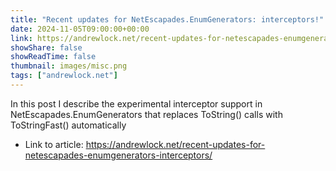 ```yaml
---
title: "Recent updates for NetEscapades.EnumGenerators: interceptors!"
date: 2024-11-05T09:00:00+00:00
link: https://andrewlock.net/recent-updates-for-netescapades-enumgenerators-interceptors/
showShare: false
showReadTime: false
thumbnail: images/misc.png
tags: ["andrewlock.net"]
---
```

In this post I describe the experimental interceptor support in NetEscapades.EnumGenerators that replaces ToString() calls with ToStringFast() automatically

- Link to article: https://andrewlock.net/recent-updates-for-netescapades-enumgenerators-interceptors/